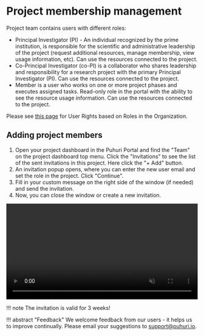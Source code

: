 # Project membership management

Project team contains users with different roles:

- Principal Investigator (PI)  - An individual recognized by the prime institution, is responsible for the scientific and administrative leadership of the project (request additional resources, manage membership, view usage information, etc). Can use the resources connected to the project. 
- Co-Principal Investigator (co-PI) is a collaborator who shares leadership and responsibility for a research project with the primary Principal Investigator (PI). Can use the resources connected to the project.
- Member is a user who works on one or more project phases and executes assigned tasks. Read-only role in the portal with the ability to see the resource usage information. Can use the resources connected to the project.
  
Please see [this page](https://puhuri.neic.no/user_guides/user_roles/) for User Rights based on Roles in the Organization.

## Adding project members

1. Open your project dashboard in the Puhuri Portal and find the "Team" on the project dashboard top menu. Click the "Invitations" to see the list of the sent invitations in this project. Here click the "+ Add" button.
2. An invitation popup opens, where you can enter the new user email and set the role in the project. Click "Continue".
3. Fill in your custom message on the right side of the window (if needed) and send the invitation.
4. Now, you can close the window or create a new invitation. 

<video controls width="100%" autoplay="true" muted loop >
  <source src="../../../assets/videos/send_invitation.mp4" type="video/mp4">
</video>

!!! note
    The invitation is valid for 3 weeks!

!!! abstract "Feedback"
    We welcome feedback from our users - it helps us to improve continually. Please email your suggestions to [support@puhuri.io](mailto:support@puhuri.io).
